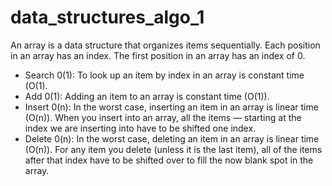 # data_structures_algo_1

An array is a data structure that organizes items sequentially. Each position in an array has an index. The first position in an array has an index of 0.

- Search 0(1): To look up an item by index in an array is constant time (O(1).    
- Add 0(1): Adding an item to an array is constant time (O(1)).
- Insert 0(n): In the worst case, inserting an item in an array is linear time (O(n)). When you insert into an array, all the items — starting at the index we are inserting into have to be shifted one index.
- Delete 0(n): In the worst case, deleting an item in an array is linear time (O(n)). For any item you delete (unless it is the last item), all of the items after that index have to be shifted over to fill the now blank spot in the array. 
